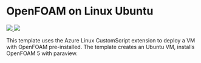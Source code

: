 # OpenFOAM on Linux Ubuntu

<a href="https://portal.azure.com/#create/Microsoft.Template/uri/https%3A%2F%2Fraw.githubusercontent.com%2Fa1rohner%2FAzure-scripts%2Fmaster%2FUbuntuOpenFOAM-VM%2Fazuredeploy.json" target="_blank">
	<img src="http://azuredeploy.net/deploybutton.png"/>
</a>
<a href="http://armviz.io/#/?load=https%3A%2F%2Fraw.githubusercontent.com%2Fa1rohner%2FAzure-scripts%2Fmaster%2FUbuntuOpenFOAM-VM%2Fazuredeploy.json" target="_blank">
	<img src="http://armviz.io/visualizebutton.png"/>
</a>

This template uses the Azure Linux CustomScript extension to deploy a VM with OpenFOAM pre-installed. The template creates an Ubuntu VM, installs OpenFOAM 5 with paraview.
